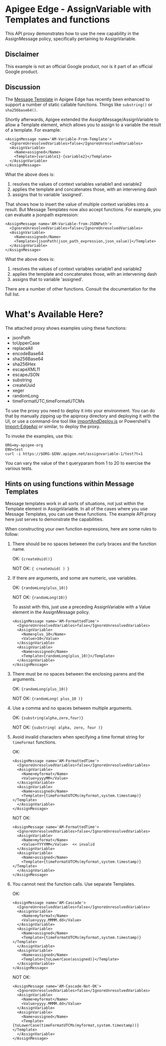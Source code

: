 # Apigee Edge - AssignVariable with Templates and functions

This API proxy demonstrates how to use the new capability in the AssignMessage policy, specifically pertaining to AssignVariable.

## Disclaimer

This example is not an official Google product, nor is it part of an official Google product.

## Discussion

The [Message Template](https://docs.apigee.com/api-platform/reference/message-template-intro) in Apigee Edge has recently been enhanced to support a number of static callable functions.
Things like `substring()` or `sha256base64()`.

Shortly afterwards, Apigee extended the AssignMessage/AssignVariable to allow a Template element, which allows you to assign to a variable the result of a template. For example:

```
<AssignMessage name='AM-Variable-From-Template'>
  <IgnoreUnresolvedVariables>false</IgnoreUnresolvedVariables>
  <AssignVariable>
    <Name>assigned</Name>
    <Template>{variable1}-{variable2}</Template>
  </AssignVariable>
</AssignMessage>
```

What the above does is:
1. resolves the values of context variables variable1 and variable2
2. applies the template and concatenates those, with an intervening dash
3. assigns that to variable 'assigned'.


That shows how to insert the value of multiple context variables into a result.  But Message Templates now also accept functions.
For example, you can evaluate a jsonpath expression:

```
<AssignMessage name='AM-Variable-from-JSONPath'>
  <IgnoreUnresolvedVariables>false</IgnoreUnresolvedVariables>
  <AssignVariable>
    <Name>assigned</Name>
    <Template>{jsonPath(json_path_expression,json_value)}</Template>
  </AssignVariable>
</AssignMessage>
```


What the above does is:
1. resolves the values of context variables variable1 and variable2
2. applies the template and concatenates those, with an intervening dash
3. assigns that to variable 'assigned'.

There are a number of other functions. Consult the documentation for the full list.

# What's Available Here?

The attached proxy shows examples using these functions:

* jsonPath
* toUpperCase
* replaceAll
* encodeBase64
* sha256Base64
* sha256Hex
* escapeXML11
* escapeJSON
* substring
* createUuid
* xeger
* randomLong
* timeFormatUTC,timeFormatUTCMs

To use the proxy you need to deploy it into your environment.  You can do that by manually zipping up the apiproxy directory and deploying it with the UI, or use a command-line tool like
[importAndDeploy.js](https://github.com/DinoChiesa/apigee-edge-js/blob/master/examples/importAndDeploy.js)
or Powershell's [Import-EdgeApi](https://github.com/DinoChiesa/Edge-Powershell-Admin/blob/develop/PSApigeeEdge/Public/Import-EdgeApi.ps1)
or similar, to deploy the proxy.

To invoke the examples, use this:

```
ORG=my-apigee-org
ENV=test
curl -i https://$ORG-$ENV.apigee.net/assignvariable-1/test?t=1
```

You can vary the value of the t queryparam from 1 to 20 to exercise the various tests.


## Hints on using functions within Message Templates

Message templates work in all sorts of situations, not just within the
Template element in AssignVariable. In all of the cases where you use
Message Templates, you can use these functions. The example API proxy here just
serves to demonstrate the capabilities.

When constructing your own function expressions, here are some rules to follow:

1. There should be no spaces between the curly braces and the function name.

   OK: `{createUuid()}`

   NOT OK:  `{ createUuid( ) }`

2. If there are arguments, and some are numeric, use variables.

   OK: `{randomLong(plus_10)}`

   NOT OK: `{randomLong(10)}`

   To assist with this, just use a preceding AssignVariable with a Value element in the AssignMessage policy.
   ```
   <AssignMessage name='AM-FormattedTime'>
     <IgnoreUnresolvedVariables>false</IgnoreUnresolvedVariables>
     <AssignVariable>
       <Name>plus_10</Name>
       <Value>10</Value>
     </AssignVariable>
     <AssignVariable>
       <Name>assigned</Name>
       <Template>{randomLong(plus_10)}</Template>
     </AssignVariable>
   </AssignMessage>
   ```

3. There must be no spaces between the enclosing parens and the arguments.

   OK: `{randomLong(plus_10)}`

   NOT OK: `{randomLong( plus_10 )}`

2. Use a comma and no spaces between multiple arguments.

   OK: `{substring(alpha,zero,four)}`

   NOT OK: `{substring( alpha, zero, four )}`

2. Avoid invalid characters when specifying a time format string for `timeFormat` functions.

   OK:
   ```
   <AssignMessage name='AM-FormattedTime'>
     <IgnoreUnresolvedVariables>false</IgnoreUnresolvedVariables>
     <AssignVariable>
       <Name>myformat</Name>
       <Value>yyyyMM</Value>
     </AssignVariable>
     <AssignVariable>
       <Name>assigned</Name>
       <Template>{timeFormatUTCMs(myformat,system.timestamp)}</Template>
     </AssignVariable>
   </AssignMessage>
   ```

   NOT OK:
   ```
   <AssignMessage name='AM-FormattedTime'>
     <IgnoreUnresolvedVariables>false</IgnoreUnresolvedVariables>
     <AssignVariable>
       <Name>myformat</Name>
       <Value>YYYYMM</Value>  << invalid
     </AssignVariable>
     <AssignVariable>
       <Name>assigned</Name>
       <Template>{timeFormatUTCMs(myformat,system.timestamp)}</Template>
     </AssignVariable>
   </AssignMessage>
   ```


4. You cannot nest the function calls. Use separate Templates.

   OK:
   ```
   <AssignMessage name='AM-Cascade'>
     <IgnoreUnresolvedVariables>false</IgnoreUnresolvedVariables>
     <AssignVariable>
       <Name>myformat</Name>
       <Value>yyyy.MMMM.dd</Value>
     </AssignVariable>
     <AssignVariable>
       <Name>assigned</Name>
       <Template>{timeFormatUTCMs(myformat,system.timestamp)}</Template>
     </AssignVariable>
     <AssignVariable>
       <Name>assigned</Name>
       <Template>{toLowerCase(assigned)}</Template>
     </AssignVariable>
   </AssignMessage>
   ```

   NOT OK:
   ```
   <AssignMessage name='AM-Cascade-Not-OK'>
     <IgnoreUnresolvedVariables>false</IgnoreUnresolvedVariables>
     <AssignVariable>
       <Name>myformat</Name>
       <Value>yyyy.MMMM.dd</Value>
     </AssignVariable>
     <AssignVariable>
       <Name>assigned</Name>
       <Template>{toLowerCase(timeFormatUTCMs(myformat,system.timestamp))}</Template>
     </AssignVariable>
   </AssignMessage>
   ```

